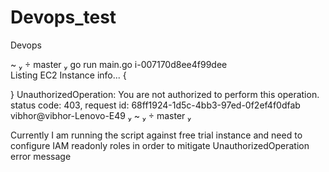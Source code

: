 # Devops_test
Devops

 ~   master  go run main.go i-007170d8ee4f99dee    
Listing EC2 Instance info...
{

} UnauthorizedOperation: You are not authorized to perform this operation.
	status code: 403, request id: 68ff1924-1d5c-4bb3-97ed-0f2ef4f0dfab
 vibhor@vibhor-Lenovo-E49  ~   master  


Currently I am running the script against free trial instance and need to configure IAM readonly roles in order to mitigate UnauthorizedOperation error message
